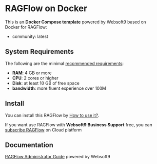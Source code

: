 # RAGFlow on Docker  

This is an **[Docker Compose template](https://github.com/Websoft9/docker-library)** powered by [Websoft9](https://www.websoft9.com) based on Docker for RAGFlow:


 - community:  latest


## System Requirements

The following are the minimal [recommended requirements](https://ragflow.io):

* **RAM**: 4 GB or more
* **CPU**: 2 cores or higher
* **Disk**: at least 10 GB of free space
* **bandwidth**: more fluent experience over 100M  

## Install

You can install this RAGFlow by [How to use it?](https://github.com/Websoft9/docker-library#how-to-use-it).   

If you want use RAGFlow with **Websoft9 Business Support** free, you can [subscribe RAGFlow](https://www.websoft9.com/apps) on Cloud platform

## Documentation

[RAGFlow Administrator Guide](https://support.websoft9.com/docs/ragflow) powered by Websoft9